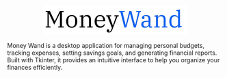 <p align="center">
  <img src="assets/title.png" alt="Money Wand" />
</p>

Money Wand is a desktop application for managing personal budgets, tracking expenses, setting savings goals, and generating financial reports. Built with Tkinter, it provides an intuitive interface to help you organize your finances efficiently.